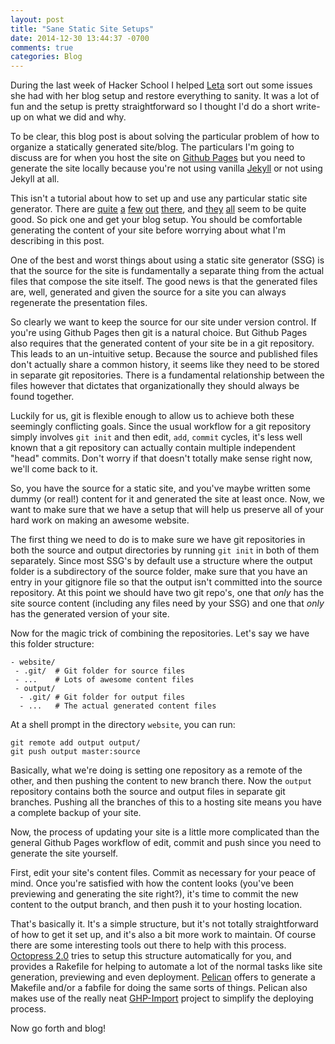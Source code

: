 ```yaml
---
layout: post
title: "Sane Static Site Setups"
date: 2014-12-30 13:44:37 -0700
comments: true
categories: Blog
---
```


During the last week of Hacker School I helped [Leta][] sort out
some issues she had with her blog setup and restore everything to
sanity. It was a lot of fun and the setup is pretty straightforward so
I thought I'd do a short write-up on what we did and why.

[Leta]: http://lmontopo.github.io/

To be clear, this blog post is about solving the particular problem of
how to organize a statically generated site/blog. The particulars I'm
going to discuss are for when you host the site on [Github Pages][]
but you need to generate the site locally because you're not using
vanilla [Jekyll][] or not using Jekyll at all.

[Github Pages]: https://pages.github.com/
[Jekyll]: http://jekyllrb.com/

<!--more-->

This isn't a tutorial about how to set up and use any particular
static site generator.  There are [quite][Jekyll] [a][Pelican] [few][] [out][]
[there][], and [they][] [all][] seem to be quite good. So pick one and
get your blog setup.  You should be comfortable generating the content
of your site before worrying about what I'm describing in this post.

[Pelican]: http://docs.getpelican.com/en/3.5.0/
[few]: http://wintersmith.io/
[out]: https://github.com/greghendershott/frog
[there]: https://github.com/taylorchu/baker
[they]: https://github.com/hugoduncan/cl-blog-generator
[all]: https://staticsitegenerators.net/

One of the best and worst things about using a static site generator (SSG)
is that the source for the site is fundamentally a separate thing from
the actual files that compose the site itself. The good news is that
the generated files are, well, generated and given the source for a
site you can always regenerate the presentation files.

So clearly we want to keep the source for our site under version
control. If you're using Github Pages then git is a natural
choice. But Github Pages also requires that the generated content of
your site be in a git repository. This leads to an un-intuitive
setup.  Because the source and published files don't actually share a
common history, it seems like they need to be stored in separate git
repositories.  There is a fundamental relationship between the files
however that dictates that organizationally they should always be
found together.

Luckily for us, git is flexible enough to allow us to achieve both
these seemingly conflicting goals. Since the usual workflow for a git
repository simply involves `git init` and then edit, `add`,
`commit` cycles, it's less well known that a git repository can
actually contain multiple independent "head" commits. Don't worry if
that doesn't totally make sense right now, we'll come back to it.

So, you have the source for a static site, and you've maybe written
some dummy (or real!) content for it and generated the site at least
once. Now, we want to make sure that we have a setup that will help us
preserve all of your hard work on making an awesome website.

The first thing we need to do is to make sure we have git repositories
in both the source and output directories by running `git init` in
both of them separately. Since most SSG's by default use a structure
where the output folder is a subdirectory of the source folder, make
sure that you have an entry in your gitignore file so that the output
isn't committed into the source repository. At this point we should
have two git repo's, one that _only_ has the site source content
(including any files need by your SSG) and one that _only_ has the
generated version of your site.

Now for the magic trick of combining the repositories. Let's say we
have this folder structure:

```
- website/
 - .git/  # Git folder for source files
 - ...    # Lots of awesome content files
 - output/
  - .git/ # Git folder for output files
  - ...   # The actual generated content files
```

At a shell prompt in the directory `website`, you can run:

```
git remote add output output/
git push output master:source
```

Basically, what we're doing is setting one repository as a remote of
the other, and then pushing the content to new branch there.  Now the
`output` repository contains both the source and output files in
separate git branches. Pushing all the branches of this to a hosting
site means you have a complete backup of your site.

Now, the process of updating your site is a little more complicated
than the general Github Pages workflow of edit, commit and push since
you need to generate the site yourself.

First, edit your site's content files.  Commit as necessary for your
peace of mind. Once you're satisfied with how the content looks
(you've been previewing and generating the site right?), it's time to
commit the new content to the output branch, and then push it to your
hosting location.

That's basically it. It's a simple structure, but it's not totally
straightforward of how to get it set up, and it's also a bit more work
to maintain. Of course there are some interesting tools out there to
help with this process. [Octopress 2.0][] tries to setup this
structure automatically for you, and provides a Rakefile for helping
to automate a lot of the normal tasks like site generation, previewing
and even deployment. [Pelican][] offers to generate a Makefile and/or
a fabfile for doing the same sorts of things. Pelican also makes use
of the really neat [GHP-Import][] project to simplify the deploying
process.

[Octopress 2.0]: http://octopress.org/
[GHP-Import]: https://github.com/davisp/ghp-import

Now go forth and blog!
